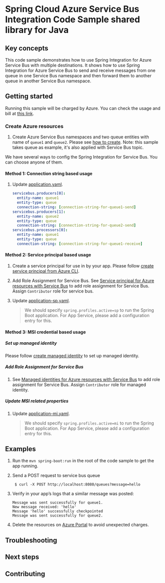 # Spring Cloud Azure Service Bus Integration Code Sample shared library for Java

## Key concepts

This code sample demonstrates how to use Spring Integration for Azure Service Bus with multiple destinations. It shows how to use Spring Integration for Azure Service Bus to send and receive messages from one queue in one Service Bus namespace and then forward them to another queue in another Service Bus namespace.


## Getting started

Running this sample will be charged by Azure. You can check the usage and bill at
[this link][azure-account].



### Create Azure resources

1. Create Azure Service Bus namespaces and two queue entities with name of `queue1` and `queue2`. Please see 
   [how to create][create-service-bus]. Note: this sample takes queue as example, it's also applied with Service Bus topic.

We have several ways to config the Spring Integration for Service
Bus. You can choose anyone of them.

#### Method 1: Connection string based usage

1. Update [application.yaml].
    ```yaml
    servicebus.producers[0]:
      entity-name: queue1
      entity-type: queue
      connection-string: [connection-string-for-queue1-send]
    servicebus.producers[1]:
      entity-name: queue2
      entity-type: queue
      connection-string: [connection-string-for-queue2-send]
    servicebus.processors[0]:
      entity-name: queue1
      entity-type: queue
      connection-string: [connection-string-for-queue1-receive]
    ``` 
#### Method 2: Service principal based usage

1.  Create a service principal for use in by your app. Please follow
    [create service principal from Azure CLI][create-sp-using-azure-cli].

1.  Add Role Assignment for Service Bus. See
    [Service principal for Azure resources with Service Bus][role-assignment]
    to add role assignment for Service Bus. Assign `Contributor` role for service bus.

1.  Update [application-sp.yaml][application-sp.yaml].
    > We should specify `spring.profiles.active=sp` to run the Spring Boot application.
    For App Service, please add a configuration entry for this.
    
#### Method 3: MSI credential based usage

##### Set up managed identity

Please follow [create managed identity][create-managed-identity] to set up managed identity.

##### Add Role Assignment for Service Bus

1.  See [Managed identities for Azure resources with Service Bus][role-assignment]
    to add role assignment for Service Bus. Assign `Contributor` role for managed identity.


##### Update MSI related properties

1.  Update [application-mi.yaml][application-mi.yaml].
    > We should specify `spring.profiles.active=mi` to run the Spring Boot application.
For App Service, please add a configuration entry for this.

## Examples
 
1.  Run the `mvn spring-boot:run` in the root of the code sample to get the app running.

1. Send a POST request to service bus queue

        $ curl -X POST http://localhost:8080/queues?message=hello

1.  Verify in your app’s logs that a similar message was posted:

        Message was sent successfully for queue1.
        New message received: 'hello'
        Message 'hello' successfully checkpointed
        Message was sent successfully for queue2.

1.  Delete the resources on [Azure Portal][azure-portal] to avoid unexpected charges.

## Troubleshooting

## Next steps

## Contributing

[azure-account]: https://azure.microsoft.com/account/
[azure-portal]: https://ms.portal.azure.com/
[create-service-bus]: https://docs.microsoft.com/azure/service-bus-messaging/service-bus-create-namespace-portal
[create-managed-identity]: https://github.com/Azure-Samples/azure-spring-boot-samples/blob/spring-cloud-azure_4.0/create-managed-identity.md
[create-sp-using-azure-cli]: https://github.com/Azure-Samples/azure-spring-boot-samples/blob/spring-cloud-azure_4.0/create-sp-using-azure-cli.md

[application.yaml]: https://github.com/Azure-Samples/azure-spring-boot-samples/blob/spring-cloud-azure_4.0/servicebus/spring-cloud-azure-starter-integration-servicebus/multiple-namespaces/src/main/resources/application.yaml

[application-mi.yaml]: https://github.com/Azure-Samples/azure-spring-boot-samples/blob/spring-cloud-azure_4.0/servicebus/spring-cloud-azure-starter-integration-servicebus/multiple-namespaces/src/main/resources/application-mi.yaml
[application-sp.yaml]: https://github.com/Azure-Samples/azure-spring-boot-samples/blob/spring-cloud-azure_4.0/servicebus/spring-cloud-azure-starter-integration-servicebus/multiple-namespaces/src/main/resources/application-sp.yaml
[role-assignment]: https://docs.microsoft.com/azure/role-based-access-control/role-assignments-portal


